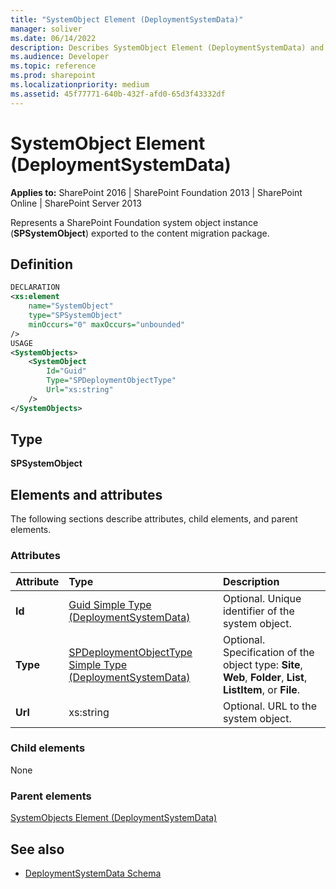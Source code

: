 ```yaml
---
title: "SystemObject Element (DeploymentSystemData)"
manager: soliver
ms.date: 06/14/2022
description: Describes SystemObject Element (DeploymentSystemData) and provides information elements and attributes, attributes, and type.
ms.audience: Developer
ms.topic: reference
ms.prod: sharepoint
ms.localizationpriority: medium
ms.assetid: 45f77771-640b-432f-afd0-65d3f43332df
---
```


# SystemObject Element (DeploymentSystemData)

**Applies to:** SharePoint 2016 | SharePoint Foundation 2013 | SharePoint Online | SharePoint Server 2013
  
Represents a SharePoint Foundation system object instance (**SPSystemObject**) exported to the content migration package.

## Definition

```XML
DECLARATION
<xs:element 
    name="SystemObject" 
    type="SPSystemObject" 
    minOccurs="0" maxOccurs="unbounded" 
/>
USAGE
<SystemObjects>
    <SystemObject
        Id="Guid"
        Type="SPDeploymentObjectType"
        Url="xs:string"
    />
</SystemObjects>

```

## Type

**SPSystemObject**
  
## Elements and attributes

The following sections describe attributes, child elements, and parent elements.

### Attributes

|**Attribute**|**Type**|**Description**|
|:-----|:-----|:-----|
|**Id**  <br/> |[Guid Simple Type (DeploymentSystemData)](guid-simple-type-deploymentsystemdata.md) <br/> |Optional. Unique identifier of the system object.  <br/> |
|**Type**  <br/> |[SPDeploymentObjectType Simple Type (DeploymentSystemData)](spdeploymentobjecttype-simple-type-deploymentsystemdata.md) <br/> |Optional. Specification of the object type: **Site**, **Web**, **Folder**, **List**, **ListItem**, or **File**.  <br/> |
|**Url**  <br/> |xs:string  <br/> |Optional. URL to the system object.  <br/> |
   
### Child elements

None
   
### Parent elements

[SystemObjects Element (DeploymentSystemData)](systemobjects-element-deploymentsystemdata.md)
   
## See also

- [DeploymentSystemData Schema](deploymentsystemdata-schema.md)

